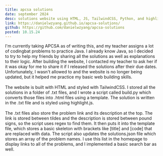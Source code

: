 ```yaml
---
title: apcsa solutions
date: september 2024
desc: solutions website using HTML, JS, TailwindCSS, Python, and highlight.js
link: https://danielwzyang.github.io/apcsa-solutions/
github: https://github.com/danielwzyang/apcsa-solutions
posted: 10.15.24
---
```

I'm currently taking APCSA as of writing this, and my teacher assigns a lot of codingbat problems to practice Java. I already know Java, so I decided to try to help my friends by sharing all the solutions as well as explanations to their logic. After building the website, I contacted my teacher to ask her if it was okay for me to share it if I released the solutions after their due dates. Unfortunately, I wasn't allowed to and the website is no longer being updated, but it helped me practice my basic web building skills. 
<br><br>
The website is built with HTML and styled with TailwindCSS. I stored all the solutions in a folder of .txt files, and I wrote a script called build.py which converts those files into .html files using a template. The solution is written in the .txt file and is styled using highlight.js. 
<br><br>
The .txt files also store the problem link and its description at the top. The link is stored between tildes and the description is stored between pound signs, so the script uses regex to find them. It then puts it into the template file, which stores a basic skeleton with brackets like [title] and [code] that are replaced with data.  The script also updates the solutions.json file which stores an array of the problem names. I use this list in the homepage to display links to all of the problems, and I implemented a basic search bar as well.